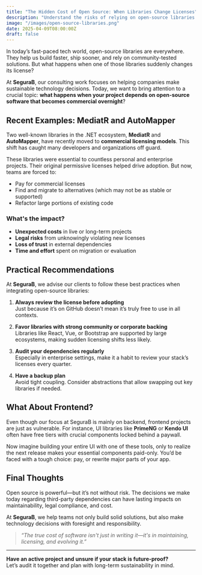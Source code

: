 ```yaml
---
title: "The Hidden Cost of Open Source: When Libraries Change Licenses"
description: "Understand the risks of relying on open-source libraries and recent cases like MediatR and AutoMapper moving to commercial licenses."
image: "/images/open-source-libraries.png"
date: 2025-04-09T08:00:00Z
draft: false
---
```


In today’s fast-paced tech world, open-source libraries are everywhere. They help us build faster, ship sooner, and rely on community-tested solutions. But what happens when one of those libraries suddenly changes its license?

At **SeguraB**, our consulting work focuses on helping companies make sustainable technology decisions. Today, we want to bring attention to a crucial topic: **what happens when your project depends on open-source software that becomes commercial overnight**?

## Recent Examples: MediatR and AutoMapper

Two well-known libraries in the .NET ecosystem, **MediatR** and **AutoMapper**, have recently moved to **commercial licensing models**. This shift has caught many developers and organizations off guard.

These libraries were essential to countless personal and enterprise projects. Their original permissive licenses helped drive adoption. But now, teams are forced to:

- Pay for commercial licenses
- Find and migrate to alternatives (which may not be as stable or supported)
- Refactor large portions of existing code

### What's the impact?

- **Unexpected costs** in live or long-term projects  
- **Legal risks** from unknowingly violating new licenses  
- **Loss of trust** in external dependencies  
- **Time and effort** spent on migration or evaluation

## Practical Recommendations

At **SeguraB**, we advise our clients to follow these best practices when integrating open-source libraries:

1. **Always review the license before adopting**  
   Just because it’s on GitHub doesn’t mean it’s truly free to use in all contexts.

2. **Favor libraries with strong community or corporate backing**  
   Libraries like React, Vue, or Bootstrap are supported by large ecosystems, making sudden licensing shifts less likely.

3. **Audit your dependencies regularly**  
   Especially in enterprise settings, make it a habit to review your stack’s licenses every quarter.

4. **Have a backup plan**  
   Avoid tight coupling. Consider abstractions that allow swapping out key libraries if needed.

## What About Frontend?

Even though our focus at SeguraB is mainly on backend, frontend projects are just as vulnerable. For instance, UI libraries like **PrimeNG** or **Kendo UI** often have free tiers with crucial components locked behind a paywall.

Now imagine building your entire UI with one of these tools, only to realize the next release makes your essential components paid-only. You’d be faced with a tough choice: pay, or rewrite major parts of your app.

## Final Thoughts

Open source is powerful—but it’s not without risk. The decisions we make today regarding third-party dependencies can have lasting impacts on maintainability, legal compliance, and cost.

At **SeguraB**, we help teams not only build solid solutions, but also make technology decisions with foresight and responsibility.  

> _“The true cost of software isn't just in writing it—it's in maintaining, licensing, and evolving it.”_

---

**Have an active project and unsure if your stack is future-proof?**  
Let’s audit it together and plan with long-term sustainability in mind.
